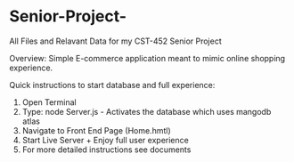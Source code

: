 # Senior-Project-
All Files and Relavant Data for my CST-452 Senior Project

Overview: Simple E-commerce application meant to mimic online shopping experience. 

Quick instructions to start database and  full experience:
  1) Open Terminal
  2) Type: node Server.js - Activates the database which uses mangodb atlas
  3) Navigate to Front End Page (Home.hmtl)
  4) Start Live Server + Enjoy full user experience
  5) For more detailed instructions see documents
